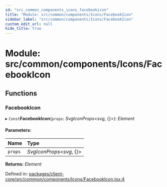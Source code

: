 ```yaml
---
id: "src_common_components_icons_facebookicon"
title: "Module: src/common/components/Icons/FacebookIcon"
sidebar_label: "src/common/components/Icons/FacebookIcon"
custom_edit_url: null
hide_title: true
---
```


# Module: src/common/components/Icons/FacebookIcon

## Functions

### FacebookIcon

▸ `Const`**FacebookIcon**(`props`: *SvgIconProps*<*svg*, {}\>): *Element*

#### Parameters:

Name | Type |
:------ | :------ |
`props` | *SvgIconProps*<*svg*, {}\> |

**Returns:** *Element*

Defined in: [packages/client-core/src/common/components/Icons/FacebookIcon.tsx:4](https://github.com/xr3ngine/xr3ngine/blob/77d12cea0/packages/client-core/src/common/components/Icons/FacebookIcon.tsx#L4)
